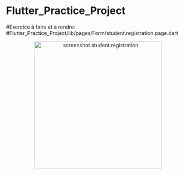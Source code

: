 # Flutter_Practice_Project

#Exercice à faire et à rendre:
#Flutter_Practice_Project/lib/pages/Form/student.registration.page.dart

<p align="center">
  <img src="./screenshot.jpeg" width="350" alt="screenshot student registration">
</p>
